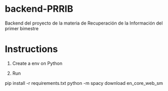 # backend-PRRIB
Backend del proyecto de la materia de Recuperación de la Información del primer bimestre

# Instructions

1. Create a env on Python

2. Run

pip install -r requirements.txt
python -m spacy download en_core_web_sm
